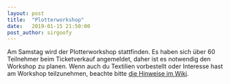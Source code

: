 ```yaml
---
layout: post
title:  "Plotterworkshop"
date:   2019-01-15 21:50:00
post_author: sirgoofy
---
```


Am Samstag wird der Plotterworkshop stattfinden. Es haben sich über 60 Teilnehmer beim Ticketverkauf angemeldet, daher ist es notwendig den Workshop zu planen. Wenn auch du Textilien vorbestellt oder Interesse hast am Workshop teilzunehmen, beachte bitte [die Hinweise im Wiki](https://wiki.hackimpott.de/hip3:workshops:plotter).
